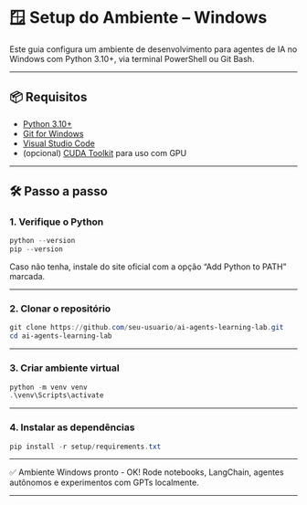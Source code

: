 # 🪟 Setup do Ambiente – Windows

Este guia configura um ambiente de desenvolvimento para agentes de IA no Windows com Python 3.10+, via terminal PowerShell ou Git Bash.

---

## 📦 Requisitos

- [Python 3.10+](https://www.python.org/downloads/windows/)
- [Git for Windows](https://git-scm.com/)
- [Visual Studio Code](https://code.visualstudio.com/)
- (opcional) [CUDA Toolkit](https://developer.nvidia.com/cuda-downloads) para uso com GPU

---

## 🛠️ Passo a passo

### 1. Verifique o Python
```powershell
python --version
pip --version
```
Caso não tenha, instale do site oficial com a opção “Add Python to PATH” marcada.

---

### 2. Clonar o repositório
```powershell
git clone https://github.com/seu-usuario/ai-agents-learning-lab.git
cd ai-agents-learning-lab
```
---

### 3. Criar ambiente virtual
```powershell
python -m venv venv
.\venv\Scripts\activate
```
---

### 4. Instalar as dependências
```powershell
pip install -r setup/requirements.txt
```
---

✅ Ambiente Windows pronto - OK!
Rode notebooks, LangChain, agentes autônomos e experimentos com GPTs localmente.

---
